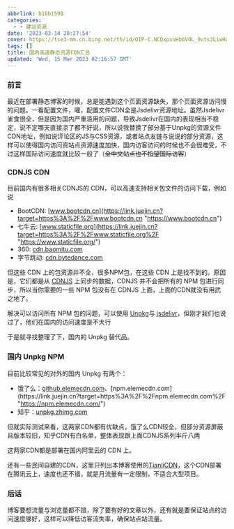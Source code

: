 ```yaml
---
abbrlink: b18b1598
categories:
  - - 建站资源
date: '2023-03-14 20:27:54'
cover: https://tse3-mm.cn.bing.net/th/id/OIP-C.NCQxpxuHb6VOL_9uts3LiwHaDt?pid=ImgDet&dpr=3
tags: []
title: 国内高速静态资源CDN汇总
updated: 'Wed, 15 Mar 2023 02:16:57 GMT'
---
```

### 前言

最近在部署静态博客的时候，总是能遇到这个页面资源缺失，那个页面资源访问慢的问题。一看配置文件，嚯，配置文件CDN全是Jsdelivr资源地址。虽然Jsdelivr雀食很全，但是因为国内严重滥用的问题，导致Jsdelivr在国内的表现相当不稳定，说不定哪天直接凉了都不好说，所以说我替换了部分基于Unpkg的资源文件CDN地址，例如说评论区的JS与CSS资源，或者站点友链与说说的部分资源，这样可以使得国内访问资站点资源速度加快，国内访客访问的时候也不会很难受，不过这样国际访问速度就比较一般了（~~全中文站点也不指望国际访客~~）

### CDNJS CDN

目前国内有很多相关CDNJS的 CDN，可以高速支持相关包文件的访问下载，例如说

* BootCDN: [www.bootcdn.cn](https://link.juejin.cn?target=https%3A%2F%2Fwww.bootcdn.cn "https://www.bootcdn.cn")
* 七牛云: [www.staticfile.org](https://link.juejin.cn?target=https%3A%2F%2Fwww.staticfile.org%2F "https://www.staticfile.org/")
* 360: [cdn.baomitu.com](https://link.juejin.cn?target=https%3A%2F%2Fcdn.baomitu.com%2F "https://cdn.baomitu.com/")
* 字节跳动: [cdn.bytedance.com](https://link.juejin.cn?target=https%3A%2F%2Fcdn.bytedance.com%2F "https://cdn.bytedance.com/")

但这些 CDN 上的包资源并不全，很多NPM包，在这些 CDN 上是找不到的。原因是，它们都是从 [CDNJS](https://link.juejin.cn?target=https%3A%2F%2Fcdnjs.com%2F "https://cdnjs.com/") 上同步的数据，CDNJS 并不会把所有的 NPM 包进行同步，所以当你需要的一些 NPM 包没有在 CDNJS 上面，上面的CDN就没有用武之地了。

解决可以访问所有 NPM 包的问题，可以使用 [Unpkg](https://link.juejin.cn?target=https%3A%2F%2Funpkg.com%2F "https://unpkg.com/")与 [jsdelivr](https://link.juejin.cn?target=https%3A%2F%2Fcdn.jsdelivr.net%2F "https://cdn.jsdelivr.net/")，但刚才我们也说过了，他们在国内的访问速度是不大行

于是就寻找整理了下，国内的 Unpkg 替代品。

### 国内 Unpkg NPM

目前比较常见的对外的国内 Unpkg 有两个：

* 饿了么：[github.elemecdn.com](https://link.juejin.cn?target=https%3A%2F%2Fgithub.elemecdn.com%2F "https://github.elemecdn.com/")、[npm.elemecdn.com](https://link.juejin.cn?target=https%3A%2F%2Fnpm.elemecdn.com%2F "https://npm.elemecdn.com/")
* 知乎：[unpkg.zhimg.com](https://link.juejin.cn?target=https%3A%2F%2Funpkg.zhimg.com%2F "https://unpkg.zhimg.com/")

但就实际测试来看，这两家CDN都有优缺点，饿了么CDN较全，但部分资源屏蔽且版本较旧，知乎CDN有白名单，整体表现跟上面CDNJS系列半斤八两

这两家CDN都是部署在国内阿里云的 CDN 上。

还有一些民间自建的CDN，这里只列出本博客使用的[TianliCDN](https://tianli-blog.club/jsd/)，这个CDN部署在腾讯云上，速度也还不错，就是月流量有一定限制，不适合大型项目。

### 后话

博客要想流量与浏览量都不错，除了要有好的文章以外，还有就是要保证站点的访问速度够好，这样可以降低访客流失率，确保站点站流量。
